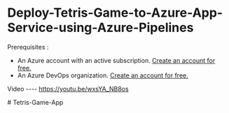 # Deploy-Tetris-Game-to-Azure-App-Service-using-Azure-Pipelines

Prerequisites :
- An Azure account with an active subscription. <a href="https://azure.microsoft.com/en-us/free/?WT.mc_id=A261C142F" target="_blank">Create an account for free.</a> 
- An Azure DevOps organization. <a href="https://learn.microsoft.com/en-us/azure/devops/pipelines/get-started/pipelines-sign-up?view=azure-devops" target="_blank">Create an account for free.</a> 

Video ---- https://youtu.be/wxsYA_NB8os


#   T e t r i s - G a m e - A p p  
 